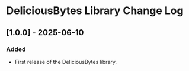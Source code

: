 # DeliciousBytes Library Change Log

## [1.0.0] - 2025-06-10
### Added
- First release of the DeliciousBytes library.
